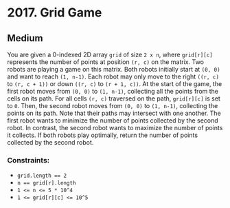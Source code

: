 # 2017. Grid Game

## Medium

You are given a 0-indexed 2D array `grid` of size `2 x n`, where `grid[r][c]` represents the number of points at
position `(r, c)` on the matrix. Two robots are playing a game on this matrix. Both robots initially start at `(0, 0)`
and want to reach `(1, n-1)`. Each robot may only move to the right `((r, c)` to `(r, c + 1))` or down `((r, c)` to
`(r + 1, c))`. At the start of the game, the first robot moves from `(0, 0)` to `(1, n-1)`, collecting all the points
from the cells on its path. For all cells `(r, c)` traversed on the path, `grid[r][c]` is set to `0`. Then, the second
robot moves from `(0, 0)` to `(1, n-1)`, collecting the points on its path. Note that their paths may intersect with one
another. The first robot wants to minimize the number of points collected by the second robot. In contrast, the second
robot wants to maximize the number of points it collects. If both robots play optimally, return the number of points
collected by the second robot.

### Constraints:

- `grid.length == 2`
- `n == grid[r].length`
- `1 <= n <= 5 * 10^4`
- `1 <= grid[r][c] <= 10^5`
